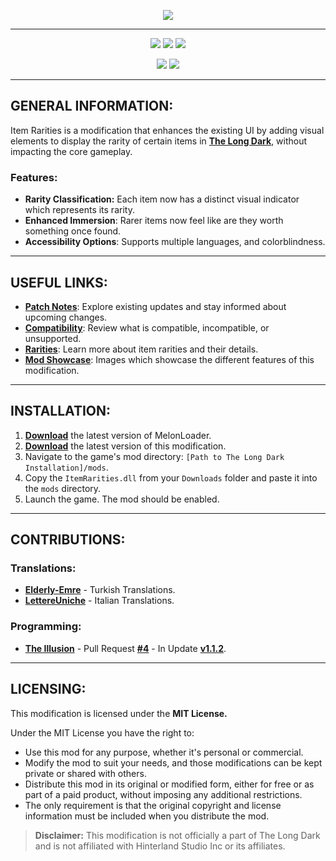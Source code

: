<p align="center">
    <a href="#"><img src="https://raw.githubusercontent.com/Deaadman/ItemRarities/release/Images/TitleCardGitHub.png"></a>

---

<p align="center">
    <a href="https://github.com/Deaadman/ItemRarities/releases/latest"><img src="https://img.shields.io/github/v/release/Deaadman/ItemRarities?label=latest&style=for-the-badge"></a>
	<a href="https://github.com/Deaadman/ItemRarities/releases"><img src="https://img.shields.io/github/downloads/Deaadman/ItemRarities/total.svg?style=for-the-badge"></a>
	<a href="https://github.com/Deaadman/ItemRarities/releases"><img src="https://img.shields.io/github/downloads/Deaadman/ItemRarities/latest/total.svg?style=for-the-badge"></a>
	

<p align="center">
	<a href="https://github.com/Deaadman/ItemRarities/issues"><img src="https://img.shields.io/github/issues/Deaadman/ItemRarities?style=for-the-badge"></a>
	<img src="https://img.shields.io/badge/Translated-15.79%25-red?style=for-the-badge">

---

## GENERAL INFORMATION:

Item Rarities is a modification that enhances the existing UI by adding visual elements to display the rarity of certain items in [**The Long Dark**](https://www.hinterlandgames.com/the-long-dark/), without impacting the core gameplay.

### Features:
-  **Rarity Classification:** Each item now has a distinct visual indicator which represents its rarity.
-  **Enhanced Immersion**: Rarer items now feel like are they worth something once found.
-  **Accessibility Options**: Supports multiple languages, and colorblindness.

---

## USEFUL LINKS:

- [**Patch Notes**](https://github.com/Deaadman/ItemRarities/blob/release/Information/PatchNotes.md): Explore existing updates and stay informed about upcoming changes.
- [**Compatibility**](https://github.com/Deaadman/ItemRarities/blob/release/Information/Compatibility.md): Review what is compatible, incompatible, or unsupported.
- [**Rarities**](https://github.com/Deaadman/ItemRarities/blob/release/Information/Rarities.md): Learn more about item rarities and their details.
- [**Mod Showcase**](https://github.com/Deaadman/ItemRarities/blob/release/Information/Showcase.md): Images which showcase the different features of this modification.

---

## INSTALLATION:

1. [**Download**](https://github.com/LavaGang/MelonLoader/releases/latest/download/MelonLoader.Installer.exe) the latest version of MelonLoader.
2. [**Download**](https://github.com/Deaadman/ItemRarities/releases/latest/download/ItemRarities.dll) the latest version of this modification.
3. Navigate to the game's mod directory: `[Path to The Long Dark Installation]/mods`.
4. Copy the `ItemRarities.dll` from your `Downloads` folder and paste it into the `mods` directory.
5. Launch the game. The mod should be enabled.

---

## CONTRIBUTIONS:

### Translations:
- [**Elderly-Emre**](https://github.com/Elderly-Emre) - Turkish Translations.
- [**LettereUniche**](https://github.com/LettereUniche) - Italian Translations.

### Programming:
- [**The Illusion**](https://github.com/Arkhorse) - Pull Request [**#4**](https://github.com/Deaadman/ItemRarities/pull/4) - In Update [**v1.1.2**](https://github.com/Deaadman/ItemRarities/blob/release/Information/PatchNotes.md#v112).

---

## LICENSING:
This modification is licensed under the **MIT License.**

Under the MIT License you have the right to:

- Use this mod for any purpose, whether it's personal or commercial.
- Modify the mod to suit your needs, and those modifications can be kept private or shared with others.
- Distribute this mod in its original or modified form, either for free or as part of a paid product, without imposing any additional restrictions.
- The only requirement is that the original copyright and license information must be included when you distribute the mod.

>**Disclaimer:** This modification is not officially a part of The Long Dark and is not affiliated with Hinterland Studio Inc or its affiliates.